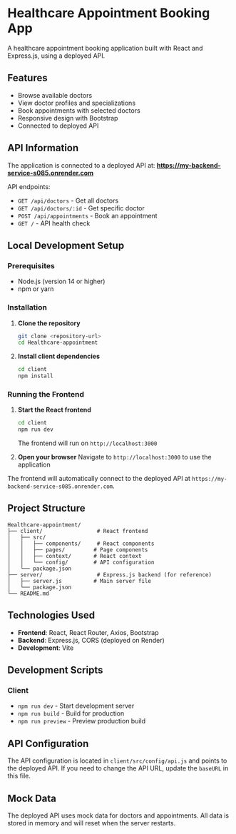 # Healthcare Appointment Booking App

A healthcare appointment booking application built with React and Express.js, using a deployed API.

## Features

- Browse available doctors
- View doctor profiles and specializations
- Book appointments with selected doctors
- Responsive design with Bootstrap
- Connected to deployed API

## API Information

The application is connected to a deployed API at:
**https://my-backend-service-s085.onrender.com**

API endpoints:
- `GET /api/doctors` - Get all doctors
- `GET /api/doctors/:id` - Get specific doctor
- `POST /api/appointments` - Book an appointment
- `GET /` - API health check

## Local Development Setup

### Prerequisites

- Node.js (version 14 or higher)
- npm or yarn

### Installation

1. **Clone the repository**
   ```bash
   git clone <repository-url>
   cd Healthcare-appointment
   ```

2. **Install client dependencies**
   ```bash
   cd client
   npm install
   ```

### Running the Frontend

1. **Start the React frontend**
   ```bash
   cd client
   npm run dev
   ```
   The frontend will run on `http://localhost:3000`

2. **Open your browser**
   Navigate to `http://localhost:3000` to use the application

The frontend will automatically connect to the deployed API at `https://my-backend-service-s085.onrender.com`.

## Project Structure

```
Healthcare-appointment/
├── client/                 # React frontend
│   ├── src/
│   │   ├── components/     # React components
│   │   ├── pages/         # Page components
│   │   ├── context/       # React context
│   │   └── config/        # API configuration
│   └── package.json
├── server/                 # Express.js backend (for reference)
│   ├── server.js          # Main server file
│   └── package.json
└── README.md
```

## Technologies Used

- **Frontend**: React, React Router, Axios, Bootstrap
- **Backend**: Express.js, CORS (deployed on Render)
- **Development**: Vite

## Development Scripts

### Client
- `npm run dev` - Start development server
- `npm run build` - Build for production
- `npm run preview` - Preview production build

## API Configuration

The API configuration is located in `client/src/config/api.js` and points to the deployed API. If you need to change the API URL, update the `baseURL` in this file.

## Mock Data

The deployed API uses mock data for doctors and appointments. All data is stored in memory and will reset when the server restarts. 